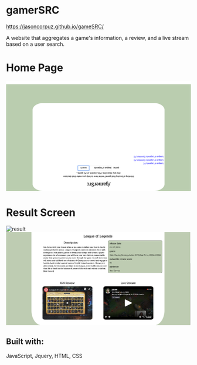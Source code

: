 # gamerSRC
https://jasoncorpuz.github.io/gameSRC/

A website that aggregates a game's information, a review, and a live stream based on a user search.

# Home Page
![home](screenshots/landingscreen.png)

# Result Screen
![result](screenshots/resultsscreen1.png)
![result](screenshots/resultsscreen2.png)

## Built with:
JavaScript, Jquery, HTML, CSS
